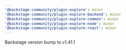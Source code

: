 ```yaml
---
'@backstage-community/plugin-explore': minor
'@backstage-community/plugin-explore-backend': minor
'@backstage-community/plugin-explore-common': minor
'@backstage-community/plugin-explore-node': minor
'@backstage-community/plugin-explore-react': minor
---
```


Backstage version bump to v1.41.1
